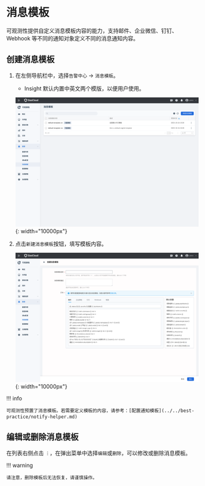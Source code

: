# 消息模板

可观测性提供自定义消息模板内容的能力，支持邮件、企业微信、钉钉、Webhook 等不同的通知对象定义不同的消息通知内容。

## 创建消息模板

1. 在左侧导航栏中，选择`告警中心` -> `消息模板`。

   - Insight 默认内置中英文两个模版，以便用户使用。

    ![点击按钮](../../images/template00.png){: width="10000px"}

2. 点击`新建消息模板`按钮，填写模板内容。

    ![点击按钮](../../images/template01.png){: width="10000px"}

!!! info

    可观测性预置了消息模板。若需要定义模板的内容，请参考：[配置通知模板](../../best-practice/notify-helper.md)

## 编辑或删除消息模板

在列表右侧点击 `︙`，在弹出菜单中选择`编辑`或`删除`，可以修改或删除消息模板。

!!! warning

    请注意，删除模板后无法恢复，请谨慎操作。
